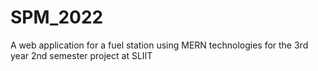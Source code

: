 # SPM_2022
A web application for a fuel station using MERN technologies for the 3rd year 2nd semester project at SLIIT

